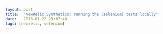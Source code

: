 ```yaml
---
layout: post
title:  "NewRelic Synthetics: running the (selenium) tests locally"
date:   2016-01-22 23:07:40
tags: [newrelic, selenium]
---
```

